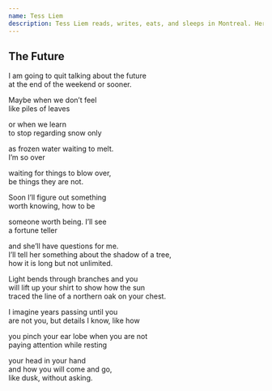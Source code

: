 ```yaml
---
name: Tess Liem
description: Tess Liem reads, writes, eats, and sleeps in Montreal. Her poetry was recently published in Soliloquies and she will be starting an MA in English and Creative Writing at Concordia this fall.
---
```


<div class="poem">
  <h2>The Future</h2>
  <p>
    I am going to quit talking about the future<br>
    at the end of the weekend or sooner.
  </p>
  <p>
    Maybe when we don’t feel<br>
    like piles of leaves
  </p>
  <p>
    or when we learn<br>
    to stop regarding snow only
  </p>
  <p>
    as frozen water waiting to melt.<br>
    I’m so over
  </p>
  <p>
    waiting for things to blow over,<br>
    be things they are not.
  </p>
  <p>
    Soon I’ll figure out something<br>
    worth knowing, how to be
  </p>
  <p>
    someone worth being. I’ll see<br>
    a fortune teller
  </p>
  <p>
    and she’ll have questions for me.<br>
    I’ll tell her something about the shadow of a tree,<br>
    how it is long but not unlimited.
  </p>
  <p>
    Light bends through branches and you<br>
    will lift up your shirt to show how the sun<br>
    traced the line of a northern oak on your chest.
  </p>
  <p>
    I imagine years passing until you<br>
    are not you, but details I know, like how
  </p>
  <p>
    you pinch your ear lobe when you are not<br>
    paying attention while resting
  </p>
  <p>
    your head in your hand<br>
    and how you will come and go,<br>
    like dusk, without asking.
  </p>
</div>
